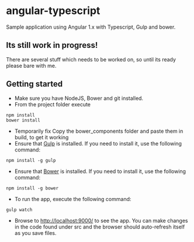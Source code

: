 # angular-typescript
Sample application using Angular 1.x with Typescript, Gulp and bower.

## Its still work in progress!
There are several stuff which needs to be worked on, so until its ready please bare with me.

## Getting started
- Make sure you have NodeJS, Bower and git installed.
- From the project folder execute
```
npm install
bower install
```
- Temporarily fix
Copy the bower_components folder and paste them in build, to get it working
- Ensure that [Gulp](http://gulpjs.com/) is installed. If you need to install it, use the following command:
```
npm install -g gulp
```
- Ensure that [Bower](http://bower.io/) is installed. If you need to install it, use the following command:
```
npm install -g bower
```
- To run the app, execute the following command:
```
gulp watch
```
- Browse to [http://localhost:9000/](http://localhost:9000/) to see the app. You can make changes in the code found under src and the browser should auto-refresh itself as you save files.


